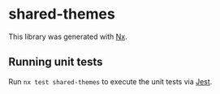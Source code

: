 # shared-themes

This library was generated with [Nx](https://nx.dev).

## Running unit tests

Run `nx test shared-themes` to execute the unit tests via [Jest](https://jestjs.io).
